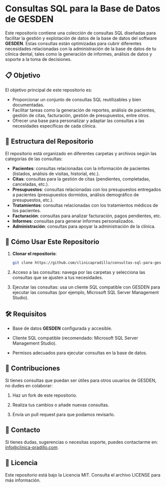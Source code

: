 # Consultas SQL para la Base de Datos de GESDEN

Este repositorio contiene una colección de consultas SQL diseñadas para facilitar la gestión y explotación de datos de la base de datos del software **GESDEN**. Estas consultas están optimizadas para cubrir diferentes necesidades relacionadas con la administración de la base de datos de tu clínica dental, tales como la generación de informes, análisis de datos y soporte a la toma de decisiones.

## 📋 Objetivo

El objetivo principal de este repositorio es:

- Proporcionar un conjunto de consultas SQL reutilizables y bien documentadas.
- Facilitar tareas como la generación de reportes, análisis de pacientes, gestión de citas, facturación, gestión de presupuestos, entre otros.
- Ofrecer una base para personalizar y adaptar las consultas a las necesidades específicas de cada clínica.

## 📂 Estructura del Repositorio

El repositorio está organizado en diferentes carpetas y archivos según las categorías de las consultas:

- **Pacientes**: consultas relacionadas con la información de pacientes (listados, análisis de visitas, historial, etc.).
- **Citas**: consultas para la gestión de citas (pendientes, completadas, canceladas, etc.).
- **Presupuestos**: consultas relacionadas con los presupuestos entregados a pacientes (presupuestos dormidos, análisis demográfico de presupuestos, etc.).
- **Tratamientos**:  consultas relacionadas con los tratamientos médicos de los pacientes.
- **Facturación**: consultas para analizar facturación, pagos pendientes, etc.
- **Informes**: consultas para generar informes personalizados.
- **Administración**: consultas para apoyar la administración de la clínica.

## 🚀 Cómo Usar Este Repositorio

1. **Clonar el repositorio**:  
   ```bash
   git clone https://github.com/clinicapradillo/consultas-sql-para-gesden.git

2. Acceso a las consultas: navega por las carpetas y selecciona las consultas que se ajusten a tus necesidades.


3. Ejecutar las consultas: usa un cliente SQL compatible con GESDEN para ejecutar las consultas (por ejemplo, Microsoft SQL Server Management Studio).



## 🛠️ Requisitos

- Base de datos **GESDEN** configurada y accesible.

- Cliente SQL compatible (recomendado: Microsoft SQL Server Management Studio).

- Permisos adecuados para ejecutar consultas en la base de datos.


## 🤝 Contribuciones

Si tienes consultas que puedan ser útiles para otros usuarios de GESDEN, no dudes en colaborar:

1. Haz un fork de este repositorio.


2. Realiza tus cambios o añade nuevas consultas.


3. Envía un pull request para que podamos revisarlo.



## 📧 Contacto

Si tienes dudas, sugerencias o necesitas soporte, puedes contactarme en: info@clinica-pradillo.com.

## 📝 Licencia

Este repositorio está bajo la Licencia MIT. Consulta el archivo LICENSE para más información.

